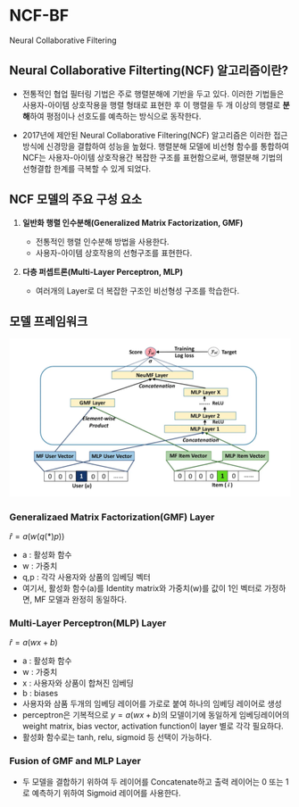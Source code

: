 # NCF-BF

Neural Collaborative Filtering

## Neural Collaborative Filterting(NCF) 알고리즘이란?

- 전통적인 협업 필터링 기법은 주로 행렬분해에 기반을 두고 있다. 이러한 기법들은 사용자-아이템 상호작용을 행렬 형태로 표현한 후 이 행렬을 두 개 이상의 행렬로 **분해**하여 평점이나 선호도를 예측하는 방식으로 동작한다.

- 2017년에 제안된 Neural Collaborative Filtering(NCF) 알고리즘은 이러한 접근 방식에 신경망을 결합하여 성능을 높혔다. 행렬분해 모델에 비선형 함수를 통합하여 NCF는 사용자-아이템 상호작용간 복잡한 구조를 표현함으로써, 행렬분해 기법의 선형결합 한계를 극복할 수 있게 되었다.

## NCF 모델의 주요 구성 요소

1. **일반화 행렬 인수분해(Generalized Matrix Factorization, GMF)**
    - 전통적인 행렬 인수분해 방법을 사용한다.
    - 사용자-아이템 상호작용의 선형구조를 표현한다.

2. **다층 퍼셉트론(Multi-Layer Perceptron, MLP)**
    - 여러개의 Layer로 더 복잡한 구조인 비선형성 구조를 학습한다.

## 모델 프레임워크
![alt text](img/model_framework.png)

### Generalizaed Matrix Factorization(GMF) Layer

$\hat{r} = a(w(q(*)p))$

- a : 활성화 함수
- w : 가중치
- q,p : 각각 사용자와 상품의 임베딩 벡터
- 여기서, 활성화 함수(a)를 Identity matrix와 가중치(w)를 값이 1인 벡터로 가정하면, MF 모델과 완정히 동일하다.

### Multi-Layer Perceptron(MLP) Layer

$\hat{r} = a(wx + b)$

- a : 활성화 함수
- w : 가중치
- x : 사용자와 상품이 합쳐진 임베딩
- b : biases
- 사용자와 삼품 두개의 임베딩 레이어를 가로로 붙여 하나의 임베딩 레이어로 생성
- perceptron은 기복적으로 $y = a(wx + b)$의 모델이기에 동일하게 임베딩레이어의 weight matrix, bias vector, activation function이 layer 별로 각각 필요하다.
- 활성화 함수로는 tanh, relu, sigmoid 등 선택이 가능하다.

### Fusion of GMF and MLP Layer

- 두 모델을 결합하기 위하여 두 레이어를 Concatenate하고 출력 레이어는 0 또는 1로 예측하기 위하여 Sigmoid 레이어를 사용한다.